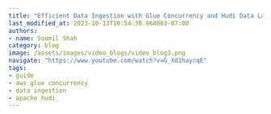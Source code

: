 ```yaml
---
title: "Efficient Data Ingestion with Glue Concurrency and Hudi Data Lake"
last_modified_at: 2023-10-13T16:54:38.964863-07:00
authors:
- name: Soumil Shah
category: blog
image: /assets/images/video_blogs/video_blog3.png
navigate: "https://www.youtube.com/watch?v=G_Xd1haycqE"
tags:
- guide
- aws glue concurrency
- data ingestion
- apache hudi
---
```

